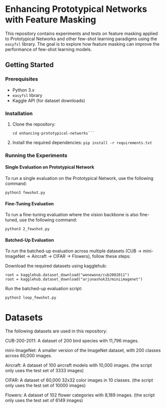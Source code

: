 # Enhancing Prototypical Networks with Feature Masking

This repository contains experiments and tests on feature masking applied to Prototypical Networks and other few-shot learning paradigms using the `easyfsl` library. The goal is to explore how feature masking can improve the performance of few-shot learning models.

## Getting Started

### Prerequisites

- Python 3.x
- `easyfsl` library
- Kaggle API (for dataset downloads)

### Installation

1. Clone the repository:
   ```git clone https://github.com/yourusername/enhancing-prototypical-networks.git
   cd enhancing-prototypical-networks```
2. Install the required dependencies:
   ```pip install -r requirements.txt```
### Running the Experiments

#### Single Evaluation on Prototypical Network

To run a single evaluation on the Prototypical Network, use the following command:

```
python3 fewshot.py
```

#### Fine-Tuning Evaluation

To run a fine-tuning evaluation where the vision backbone is also fine-tuned, use the following command:

```
python3 2_fewshot.py
```

#### Batched-Up Evaluation

To run the batched-up evaluation across multiple datasets (CUB -> mini-ImageNet -> Aircraft -> CIFAR -> Flowers), follow these steps:

Download the required datasets using kagglehub:
```
root = kagglehub.dataset_download("wenewone/cub2002011")
root = kagglehub.dataset_download("arjunashok33/miniimagenet")
```
Run the batched-up evaluation script:

```
python3 loop_fewshot.py
```

# Datasets
The following datasets are used in this repository:

CUB-200-2011: A dataset of 200 bird species with 11,796 images.

mini-ImageNet: A smaller version of the ImageNet dataset, with 200 classes across 60,000 images.

Aircraft: A dataset of 100 aircraft models with 10,000 images. (the script only uses the test set of 3333 images)

CIFAR: A dataset of 60,000 32x32 color images in 10 classes. (the script only uses the test set of 10000 images)

Flowers: A dataset of 102 flower categories with 8,189 images. (the script only uses the test set of 6149 images)